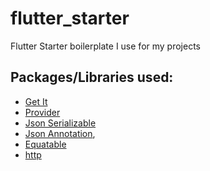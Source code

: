 # flutter_starter

Flutter Starter boilerplate I use for my projects

## Packages/Libraries used:
- [Get It](https://pub.dev/packages/get_it)
- [Provider](https://pub.dev/packages/provider)
- [Json Serializable](https://pub.dev/packages/json_serializable)
- [Json Annotation](https://pub.dev/packages/json_annotation),
- [Equatable](https://pub.dev/packages/equatable)
- [http](https://pub.dev/packages/http)